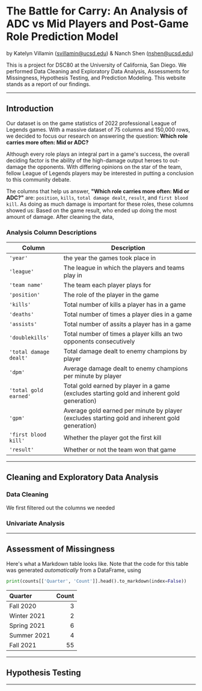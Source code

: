 # The Battle for Carry: An Analysis of ADC vs Mid Players and Post-Game Role Prediction Model

by Katelyn Villamin (svillamin@ucsd.edu) & Nanch Shen (nshen@ucsd.edu)

This is a project for DSC80 at the University of California, San Diego. We performed Data Cleaning and Exploratory Data Analysis, Assessments for Missingness, Hypothesis Testing, and Prediction Modeling. This website stands as a report of our findings.


---

## Introduction

Our dataset is on the game statistics of 2022 professional League of Legends games. With a massive dataset of 75 columns and 150,000 rows, we decided to focus our research on answering the question: **Which role carries more often: Mid or ADC?** 

Although every role plays an integral part in a game's success, the overall deciding factor is the ability of the high-damage output heroes to out-damage the opponents. With differing opinions on the star of the team, fellow League of Legends players may be interested in putting a conclusion to this community debate. 

The columns that help us answer, **"Which role carries more often: Mid or ADC?"** are: `position`, `kills`, `total damage dealt`, `result`, and `first blood kill`. As doing as much damage is important for these roles, these columns showed us: Based on the game result, who ended up doing the most amount of damage. After cleaning the data, 

### Analysis Column Descriptions

| Column | Description|
| --- | --- |
| `'year'` | the year the games took place in|
| `'league'` | The league in which the players and teams play in |
| `'team name'` | The team each player plays for |
| `'position'` | The role of the player in the game |
| `'kills'` | Total number of kills a player has in a game |
| `'deaths'` | Total number of times a player dies in a game |
| `'assists'` | Total number of assits a player has in a game |
| `'doublekills'` | Total number of times a player kills an two opponents consecutively |
| `'total damage dealt'` | Total damage dealt to enemy champions by player|
| `'dpm'` | Average damage dealt to enemy champions per minute by player|
| `'total gold earned'` | Total gold earned by player in a game (excludes starting gold and inherent gold generation) |
| `'gpm'` | Average gold earned per minute by player (excludes starting gold and inherent gold generation) |
| `'first blood kill'` | Whether the player got the first kill |
| `'result'` | Whether or not the team won that game |



---

## Cleaning and Exploratory Data Analysis

### Data Cleaning
We first filtered out the columns we needed 

### Univariate Analysis

---

## Assessment of Missingness

Here's what a Markdown table looks like. Note that the code for this table was generated _automatically_ from a DataFrame, using

```py
print(counts[['Quarter', 'Count']].head().to_markdown(index=False))
```

| Quarter     |   Count |
|:------------|--------:|
| Fall 2020   |       3 |
| Winter 2021 |       2 |
| Spring 2021 |       6 |
| Summer 2021 |       4 |
| Fall 2021   |      55 |

---

## Hypothesis Testing


---
